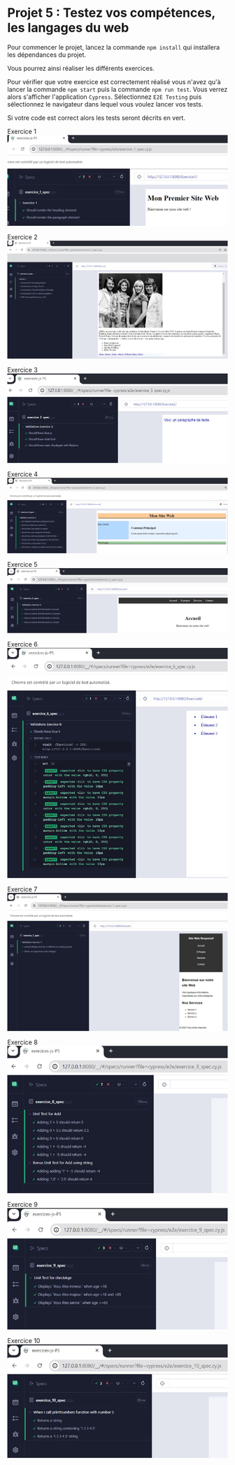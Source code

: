 # Projet 5 : Testez vos compétences, les langages du web

 Pour commencer le projet, lancez la commande `npm install` qui installera les dépendances du projet. 
 
Vous pourrez ainsi réaliser les différents exercices. 

Pour vérifier que votre exercice est correctement réalisé vous n'avez qu'à lancer la commande `npm start` puis la commande `npm run test`. 
Vous verrez alors s'afficher l'application `Cypress`. 
Sélectionnez `E2E Testing` puis sélectionnez le navigateur dans lequel vous voulez lancer vos tests. 

Si votre code est correct alors les tests seront décrits en vert. 

Exercice 1
<img src="./img/Exercice_1.JPG" alt="Exercice1">  

Exercice 2
<img src="./img/Exercice_2.JPG" alt="Exercice2">

Exercice 3
<img src="./img/Exercice_3.JPG" alt="Exercice3">  

Exercice 4
<img src="./img/Exercice_4.JPG" alt="Exercice4">

Exercice 5
<img src="./img/Exercice_5.JPG" alt="Exercice5">  

Exercice 6
<img src="./img/Exercice_6.JPG" alt="Exercice6">

Exercice 7
<img src="./img/Exercice_7.JPG" alt="Exercice7">  

Exercice 8
<img src="./img/Exercice_8.JPG" alt="Exercice8">

Exercice 9
<img src="./img/Exercice_9.JPG" alt="Exercice9">  

Exercice 10
<img src="./img/Exercice_10.JPG" alt="Exercice10">  
